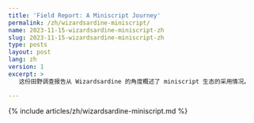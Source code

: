 ```yaml
---
title: 'Field Report: A Miniscript Journey'
permalink: /zh/wizardsardine-miniscript/
name: 2023-11-15-wizardsardine-miniscript-zh
slug: 2023-11-15-wizardsardine-miniscript-zh
type: posts
layout: post
lang: zh
version: 1
excerpt: >
   这份田野调查报告从 Wizardsardine 的角度概述了 miniscript 生态的采用情况。

---
```

{% include articles/zh/wizardsardine-miniscript.md %}
